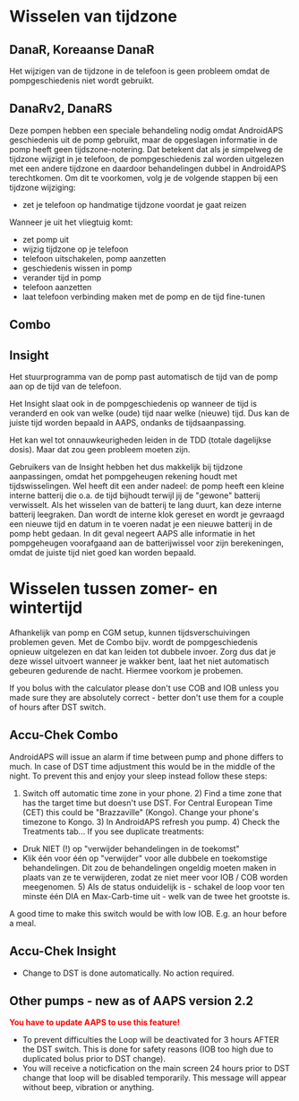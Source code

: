 # Wisselen van tijdzone

## DanaR, Koreaanse DanaR

Het wijzigen van de tijdzone in de telefoon is geen probleem omdat de pompgeschiedenis niet wordt gebruikt.

## DanaRv2, DanaRS

Deze pompen hebben een speciale behandeling nodig omdat AndroidAPS geschiedenis uit de pomp gebruikt, maar de opgeslagen informatie in de pomp heeft geen tijdszone-notering. Dat betekent dat als je simpelweg de tijdzone wijzigt in je telefoon, de pompgeschiedenis zal worden uitgelezen met een andere tijdzone en daardoor behandelingen dubbel in AndroidAPS terechtkomen. Om dit te voorkomen, volg je de volgende stappen bij een tijdzone wijziging:

* zet je telefoon op handmatige tijdzone voordat je gaat reizen

Wanneer je uit het vliegtuig komt:

* zet pomp uit
* wijzig tijdzone op je telefoon
* telefoon uitschakelen, pomp aanzetten
* geschiedenis wissen in pomp
* verander tijd in pomp
* telefoon aanzetten
* laat telefoon verbinding maken met de pomp en de tijd fine-tunen

## Combo

## Insight

Het stuurprogramma van de pomp past automatisch de tijd van de pomp aan op de tijd van de telefoon.

Het Insight slaat ook in de pompgeschiedenis op wanneer de tijd is veranderd en ook van welke (oude) tijd naar welke (nieuwe) tijd. Dus kan de juiste tijd worden bepaald in AAPS, ondanks de tijdsaanpassing.

Het kan wel tot onnauwkeurigheden leiden in de TDD (totale dagelijkse dosis). Maar dat zou geen probleem moeten zijn.

Gebruikers van de Insight hebben het dus makkelijk bij tijdzone aanpassingen, omdat het pompgeheugen rekening houdt met tijdswisselingen. Wel heeft dit een ander nadeel: de pomp heeft een kleine interne batterij die o.a. de tijd bijhoudt terwijl jij de "gewone" batterij verwisselt. Als het wisselen van de batterij te lang duurt, kan deze interne batterij leegraken. Dan wordt de interne klok gereset en wordt je gevraagd een nieuwe tijd en datum in te voeren nadat je een nieuwe batterij in de pomp hebt gedaan. In dit geval negeert AAPS alle informatie in het pompgeheugen voorafgaand aan de batterijwissel voor zijn berekeningen, omdat de juiste tijd niet goed kan worden bepaald.

# Wisselen tussen zomer- en wintertijd

Afhankelijk van pomp en CGM setup, kunnen tijdsverschuivingen problemen geven. Met de Combo bijv. wordt de pompgeschiedenis opnieuw uitgelezen en dat kan leiden tot dubbele invoer. Zorg dus dat je deze wissel uitvoert wanneer je wakker bent, laat het niet automatisch gebeuren gedurende de nacht. Hiermee voorkom je probemen.

If you bolus with the calculator please don't use COB and IOB unless you made sure they are absolutely correct - better don't use them for a couple of hours after DST switch.

## Accu-Chek Combo

AndroidAPS will issue an alarm if time between pump and phone differs to much. In case of DST time adjustment this would be in the middle of the night. To prevent this and enjoy your sleep instead follow these steps:

1) Switch off automatic time zone in your phone. 2) Find a time zone that has the target time but doesn't use DST. For Central European Time (CET) this could be "Brazzaville" (Kongo). Change your phone's timezone to Kongo. 3) In AndroidAPS refresh you pump. 4) Check the Treatments tab... If you see duplicate treatments:

* Druk NIET (!) op "verwijder behandelingen in de toekomst"
* Klik één voor één op "verwijder" voor alle dubbele en toekomstige behandelingen. Dit zou de behandelingen ongeldig moeten maken in plaats van ze te verwijderen, zodat ze niet meer voor IOB / COB worden meegenomen. 5) Als de status onduidelijk is - schakel de loop voor ten minste één DIA en Max-Carb-time uit - welk van de twee het grootste is.

A good time to make this switch would be with low IOB. E.g. an hour before a meal.

## Accu-Chek Insight

* Change to DST is done automatically. No action required.

## Other pumps - new as of AAPS version 2.2

<b><font color="#FF0000">You have to update AAPS to use this feature!</font></b>

* To prevent difficulties the Loop will be deactivated for 3 hours AFTER the DST switch. This is done for safety reasons (IOB too high due to duplicated bolus prior to DST change).
* You will receive a noticfication on the main screen 24 hours prior to DST change that loop will be disabled temporarily. This message will appear without beep, vibration or anything.